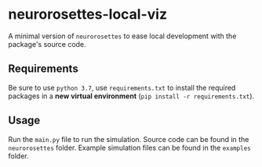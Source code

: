 # neurorosettes-local-viz

A minimal version of `neurorosettes` to ease local development with the package's source code.

## Requirements

Be sure to use `python 3.7`, use `requirements.txt` to install the required packages in a **new virtual environment** (`pip install -r requirements.txt`).

## Usage

Run the `main.py` file to run the simulation. Source code can be found in the `neurorosettes` folder. Example simulation files can be found in the `examples` folder.
